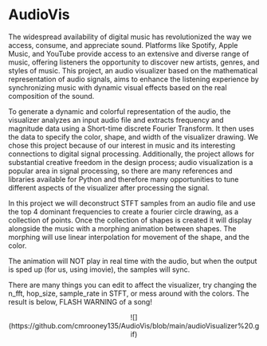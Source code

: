 # AudioVis

The widespread availability of digital music has revolutionized the way we access, consume, and appreciate sound. Platforms like Spotify, Apple Music, and YouTube provide access to an
extensive and diverse range of music, offering listeners the opportunity to discover new artists, genres, and styles of music. This project, an audio visualizer based on the mathematical 
representation of audio signals, aims to enhance the listening experience by synchronizing music with dynamic visual effects based on the real composition of the sound.

To generate a dynamic and colorful representation of the audio, the visualizer analyzes an input
audio file and extracts frequency and magnitude data using a Short-time discrete Fourier Transform. 
It then uses the data to specify the color, shape, and width of the visualizer drawing. 
We chose this project because of our interest in music and its interesting connections to digital signal processing.
Additionally, the project allows for substantial creative freedom in the design process; audio visualization is a popular area in signal processing, 
so there are many references and libraries available for Python and therefore many opportunities to tune different aspects of the visualizer after processing the signal.

In this project we will deconstruct STFT samples from an audio file and use the top 4 dominant frequencies to create a fourier circle drawing, as a collection of points. 
Once the collection of shapes is created it will display alongside the music with a morphing animation between shapes. 
The morphing will use linear interpolation for movement of the shape, and the color. 


The animation will NOT play in real time with the audio, but when the output is sped up (for us, using imovie), 
the samples will sync. 

There are many things you can edit to affect the visualizer, try changing the n_fft, hop_size, sample_rate in STFT, 
or mess around with the colors. 
The result is below, FLASH WARNING of a song! 

<p align="center">
![](https://github.com/cmrooney135/AudioVis/blob/main/audioVisualizer%20.gif)
</p>
